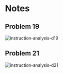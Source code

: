 # Notes

## Problem 19

![instruction-analysis-d19](https://user-images.githubusercontent.com/67177269/196911722-182cdf2c-cb95-4d57-8639-daa2aae10e96.png)

## Problem 21

![instruction-analysis-d21](https://user-images.githubusercontent.com/67177269/197240937-4ef2172c-716f-40f7-8899-e830d62d6146.png)
